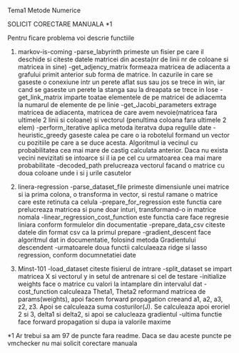 Tema1 Metode Numerice

SOLICIT CORECTARE MANUALA *1

Pentru ficare problema voi descrie functiile

1. markov-is-coming
	-parse_labyrinth primeste un fisier pe care il deschide si citeste datele matricei din acesta(nr de linii nr de coloane si matricea in sine)
	-get_adjency_matrix formeaza matricea de adiacenta a grafului primit anterior sub forma de matrice. In cazurile in care se gaseste o conexiune intr un perete aflat sus sau jos se trece in win, iar cand se gaseste un perete la stanga sau la dreapata se trece in lose
	-get_link_matrix imparte toatae elementele de pe matricei de adiacemta la numarul de elemente de pe linie
	-get_Jacobi_parameters extrage matricea de adiacenta, matricea de care avem nevoie(matricea fara ultimele 2 linii si coloane) si vectorul (penultima coloana fara ultimele 2 elem)
	-perform_iterative aplica metoda iteratva dupa regulile date
	-heuristic_greedy gaseste calea pe care o ia robotelul formand un vector cu pozitiile pe care a se duce acesta. Algoritmul ia vecinul cu probabilitatea cea mai mare de castig calculata anterior. Daca nu exista vecini nevizitati se intoarce si il ia pe cel cu urmatoarea cea mai mare probabilitate
	-decoded_path prelucreaza vectorul facand o matrice cu doua coloane unde i si j urile casutelor
	
2. linera-regression
	-parse_dataset_file primeste dimensiunle unei matrice si ia prima colona, o transforma in vector, si restul ramane o matrice care este retinuta ca celula
	-prepare_for_regression este functia care prelucreaza matricea si pune doar inturi, transformand-o in matrice nomala
	-linear_regression_cost_function este functia care face regresie liniara conform formulelor din documentatie
	-prepare_data_csv citeste datele din format csv ca la primul prepare
	-gradient_descent face algoritmul dat in documentatie, folosind metoda Gradientului descendent
	-urmatoarele doua functii calculaeaza ridge si lasso regression, conform documnetatiei date 
	
3. Minst-101
	-load_dataset citeste fisierul de intrare
	-split_dataset se impart matricea X si vectorul y in setul de antrenare si cel de testare
	-initialize weights face o matrice cu valori la intamplare din intervalul dat
	-cost_function calculeaza Theta1, Theta2 reformand matricea de params(weights), apoi facem forward propagation creeand a1, a2, a3, z2, z3. Apoi se calculeaza suma costurilor(J). Se calculeaza apoi eroriel 2 si 3, delta1 si delta2, si apoi se calucleaza gradientul
	-ultima functie face forward propagation si dupa ia valorile maxime
	
*1 Ar trebui sa am 97 de puncte fara readme. Daca se dau aceste puncte pe vmchecker nu mai solicit corectare manuala
